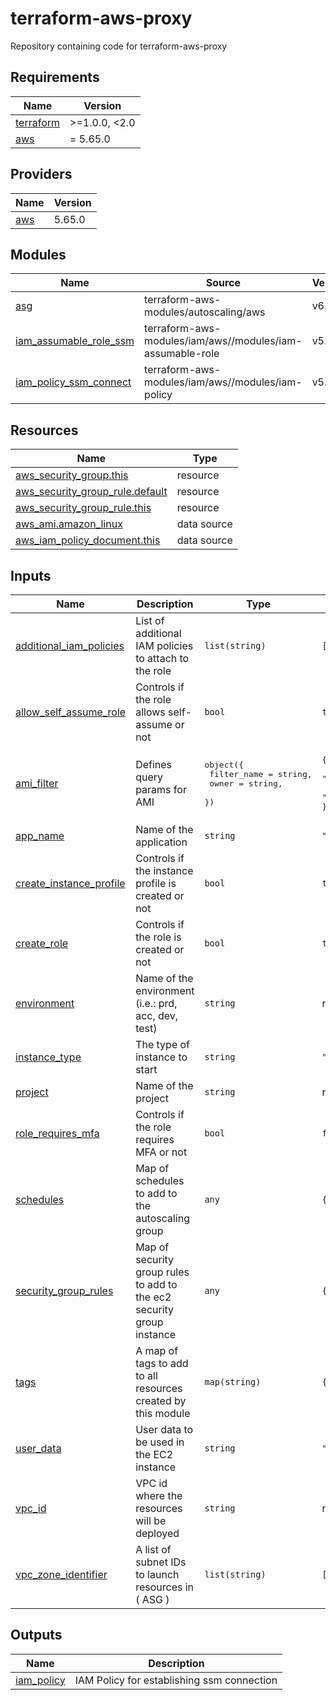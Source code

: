 # terraform-aws-proxy
Repository containing code for terraform-aws-proxy

<!-- BEGIN_TF_DOCS -->
## Requirements

| Name | Version |
|------|---------|
| <a name="requirement_terraform"></a> [terraform](#requirement\_terraform) | >=1.0.0, <2.0 |
| <a name="requirement_aws"></a> [aws](#requirement\_aws) | = 5.65.0 |

## Providers

| Name | Version |
|------|---------|
| <a name="provider_aws"></a> [aws](#provider\_aws) | 5.65.0 |

## Modules

| Name | Source | Version |
|------|--------|---------|
| <a name="module_asg"></a> [asg](#module\_asg) | terraform-aws-modules/autoscaling/aws | v6.10.0 |
| <a name="module_iam_assumable_role_ssm"></a> [iam\_assumable\_role\_ssm](#module\_iam\_assumable\_role\_ssm) | terraform-aws-modules/iam/aws//modules/iam-assumable-role | v5.44.0 |
| <a name="module_iam_policy_ssm_connect"></a> [iam\_policy\_ssm\_connect](#module\_iam\_policy\_ssm\_connect) | terraform-aws-modules/iam/aws//modules/iam-policy | v5.44.0 |

## Resources

| Name | Type |
|------|------|
| [aws_security_group.this](https://registry.terraform.io/providers/hashicorp/aws/5.65.0/docs/resources/security_group) | resource |
| [aws_security_group_rule.default](https://registry.terraform.io/providers/hashicorp/aws/5.65.0/docs/resources/security_group_rule) | resource |
| [aws_security_group_rule.this](https://registry.terraform.io/providers/hashicorp/aws/5.65.0/docs/resources/security_group_rule) | resource |
| [aws_ami.amazon_linux](https://registry.terraform.io/providers/hashicorp/aws/5.65.0/docs/data-sources/ami) | data source |
| [aws_iam_policy_document.this](https://registry.terraform.io/providers/hashicorp/aws/5.65.0/docs/data-sources/iam_policy_document) | data source |

## Inputs

| Name | Description | Type | Default | Required |
|------|-------------|------|---------|:--------:|
| <a name="input_additional_iam_policies"></a> [additional\_iam\_policies](#input\_additional\_iam\_policies) | List of additional IAM policies to attach to the role | `list(string)` | `[]` | no |
| <a name="input_allow_self_assume_role"></a> [allow\_self\_assume\_role](#input\_allow\_self\_assume\_role) | Controls if the role allows self-assume or not | `bool` | `true` | no |
| <a name="input_ami_filter"></a> [ami\_filter](#input\_ami\_filter) | Defines query params for AMI | <pre>object({<br>    filter_name = string,<br>    owner       = string,<br>  })</pre> | <pre>{<br>  "filter_name": "amzn2-ami-kernel-5.10-hvm-2.0.20220912.1-x86_64-gp2",<br>  "owner": "137112412989"<br>}</pre> | no |
| <a name="input_app_name"></a> [app\_name](#input\_app\_name) | Name of the application | `string` | `"ssm-proxy"` | no |
| <a name="input_create_instance_profile"></a> [create\_instance\_profile](#input\_create\_instance\_profile) | Controls if the instance profile is created or not | `bool` | `true` | no |
| <a name="input_create_role"></a> [create\_role](#input\_create\_role) | Controls if the role is created or not | `bool` | `true` | no |
| <a name="input_environment"></a> [environment](#input\_environment) | Name of the environment (i.e.: prd, acc, dev, test) | `string` | n/a | yes |
| <a name="input_instance_type"></a> [instance\_type](#input\_instance\_type) | The type of instance to start | `string` | `"t3.micro"` | no |
| <a name="input_project"></a> [project](#input\_project) | Name of the project | `string` | n/a | yes |
| <a name="input_role_requires_mfa"></a> [role\_requires\_mfa](#input\_role\_requires\_mfa) | Controls if the role requires MFA or not | `bool` | `false` | no |
| <a name="input_schedules"></a> [schedules](#input\_schedules) | Map of schedules to add to the autoscaling group | `any` | `{}` | no |
| <a name="input_security_group_rules"></a> [security\_group\_rules](#input\_security\_group\_rules) | Map of security group rules to add to the ec2 security group instance | `any` | `{}` | no |
| <a name="input_tags"></a> [tags](#input\_tags) | A map of tags to add to all resources created by this module | `map(string)` | `{}` | no |
| <a name="input_user_data"></a> [user\_data](#input\_user\_data) | User data to be used in the EC2 instance | `string` | `""` | no |
| <a name="input_vpc_id"></a> [vpc\_id](#input\_vpc\_id) | VPC id where the resources will be deployed | `string` | n/a | yes |
| <a name="input_vpc_zone_identifier"></a> [vpc\_zone\_identifier](#input\_vpc\_zone\_identifier) | A list of subnet IDs to launch resources in ( ASG ) | `list(string)` | `[]` | no |

## Outputs

| Name | Description |
|------|-------------|
| <a name="output_iam_policy"></a> [iam\_policy](#output\_iam\_policy) | IAM Policy for establishing ssm connection |
<!-- END_TF_DOCS -->
